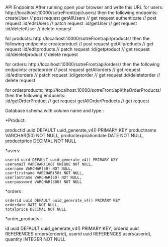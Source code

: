 API Endpoints
 After running open your browser and write this URL 
   for users:
   http://localhost:10000/sotreFront/api/users/ then the following endpoints:
          createUser          // post request
          getAllUsers         // get request
          authenticate        // post request
          :id/editUsers       // patch request
          :id/getUser         // get request
          :id/deletetUser     // delete request

  for products:
   http://localhost:10000/sotreFront/api/products/ then the following endpoints:
          createproduct       // post request
          getAllproducts      // get request
          :id/editproducts    // patch request
          :id/getproduct      // get request
          :id/deletetproduct  // delete request

  for orders:
   http://localhost:10000/sotreFront/api/orders/ then the following endpoints:
          createorder      // post request
          getAllorders     // get request
          :id/editorders   // patch request
          :id/getorder     // get request
          :id/deletetorder // delete request

   for orderproducts:
   http://localhost:10000/sotreFront/api/theOrderProducts/ then the following endpoints:  
       :id/getOrderProduct  // get request
       getAllOrderProducts  // get request     

<!-- data base shapes -->

 Database schema with column name and type.:

 *Product:

  productid uuid DEFAULT uuid_generate_v4() PRIMARY KEY
  productname VARCHAR(50) NOT NULL,
  productexpirationdate DATE NOT NULL,
  productprice DECIMAL NOT NULL

 *users:
    
    userid uuid DEFAULT uuid_generate_v4() PRIMARY KEY
    useremail VARCHAR(100) UNIQUE NOT NULL,
    username VARCHAR(50) NOT NULL,
    userfirstname VARCHAR(50) NOT NULL,
    userlastname VARCHAR(50) NOT NULL,
    userpassword VARCHAR(300) NOT NULL

 *orders :

    orderid uuid DEFAULT uuid_generate_v4() PRIMARY KEY
    orderdate DATE NOT NULL,
    totalprice DECIMAL NOT NULL

 *order_products :

   id uuid DEFAULT uuid_generate_v4() PRIMARY KEY,
   orderid uuid REFERENCES orders(orderid),
   userid uuid REFERENCES users(userid),
   quantity INTEGER NOT NULL   


       
